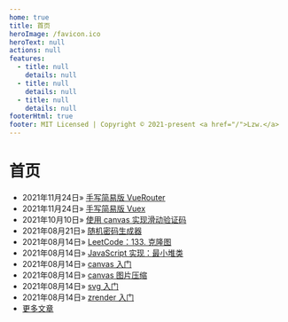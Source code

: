 ```yaml
---
home: true
title: 首页
heroImage: /favicon.ico
heroText: null
actions: null
features:
  - title: null
    details: null
  - title: null
    details: null
  - title: null
    details: null
footerHtml: true
footer: MIT Licensed | Copyright © 2021-present <a href="/">Lzw.</a>
---
```

# 首页

- <span class="date">2021年11月24日</span>&raquo; [手写简易版 VueRouter](/mdpress/learns/vue-study/27988.md)    
- <span class="date">2021年11月24日</span>&raquo; [手写简易版 Vuex](/mdpress/learns/vue-study/27990.md)    
- <span class="date">2021年10月10日</span>&raquo; [使用 canvas 实现滑动验证码](/mdpress/codes/demos/27987.md)    
- <span class="date">2021年08月21日</span>&raquo; [随机密码生成器](/mdpress/tools/27986.md)    
- <span class="date">2021年08月14日</span>&raquo; [LeetCode：133. 克隆图](/mdpress/codes/algorithm/27969.md)    
- <span class="date">2021年08月14日</span>&raquo; [JavaScript 实现：最小堆类](/mdpress/codes/algorithm/27970.md)    
- <span class="date">2021年08月14日</span>&raquo; [canvas 入门](/mdpress/codes/charts/27971.md)    
- <span class="date">2021年08月14日</span>&raquo; [canvas 图片压缩](/mdpress/codes/charts/27972.md)    
- <span class="date">2021年08月14日</span>&raquo; [svg 入门](/mdpress/codes/charts/27973.md)    
- <span class="date">2021年08月14日</span>&raquo; [zrender 入门](/mdpress/codes/charts/27975.md)    
- [更多文章](/mdpress/pages/archive)   
